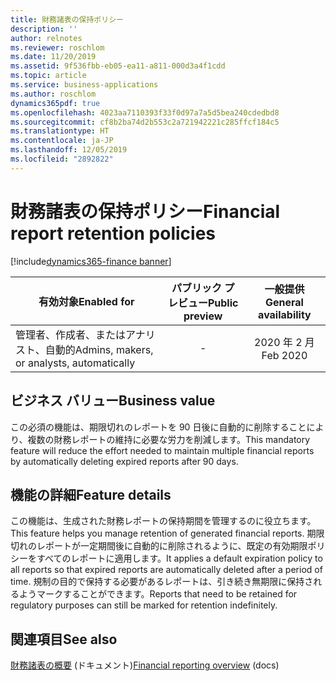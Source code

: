```yaml
---
title: 財務諸表の保持ポリシー
description: ''
author: relnotes
ms.reviewer: roschlom
ms.date: 11/20/2019
ms.assetid: 9f536fbb-eb05-ea11-a811-000d3a4f1cdd
ms.topic: article
ms.service: business-applications
ms.author: roschlom
dynamics365pdf: true
ms.openlocfilehash: 4023aa7110393f33f0d97a7a5d5bea240cdedbd8
ms.sourcegitcommit: cf8b2ba74d2b553c2a721942221c285ffcf184c5
ms.translationtype: HT
ms.contentlocale: ja-JP
ms.lasthandoff: 12/05/2019
ms.locfileid: "2892822"
---
```

# <a name="financial-report-retention-policies"></a><span data-ttu-id="73307-102">財務諸表の保持ポリシー</span><span class="sxs-lookup"><span data-stu-id="73307-102">Financial report retention policies</span></span>
[!include[dynamics365-finance banner](../includes/dynamics365-finance.md)]

| <span data-ttu-id="73307-103">有効対象</span><span class="sxs-lookup"><span data-stu-id="73307-103">Enabled for</span></span>    |  <span data-ttu-id="73307-104">パブリック プレビュー</span><span class="sxs-lookup"><span data-stu-id="73307-104">Public preview</span></span> | <span data-ttu-id="73307-105">一般提供</span><span class="sxs-lookup"><span data-stu-id="73307-105">General availability</span></span> | 
| ---------- | :----------: |:----------: |
|<span data-ttu-id="73307-106">管理者、作成者、またはアナリスト、自動的</span><span class="sxs-lookup"><span data-stu-id="73307-106">Admins, makers, or analysts, automatically</span></span>|-| <span data-ttu-id="73307-107">2020 年 2 月</span><span class="sxs-lookup"><span data-stu-id="73307-107">Feb 2020</span></span>|


## <a name="business-value"></a><span data-ttu-id="73307-108">ビジネス バリュー</span><span class="sxs-lookup"><span data-stu-id="73307-108">Business value</span></span>
<!-- bv start -->
<span data-ttu-id="73307-109">この必須の機能は、期限切れのレポートを 90 日後に自動的に削除することにより、複数の財務レポートの維持に必要な労力を削減します。</span><span class="sxs-lookup"><span data-stu-id="73307-109">This mandatory feature will reduce the effort needed to maintain multiple financial reports by automatically deleting expired reports after 90 days.</span></span>
<!-- bv end -->



## <a name="feature-details"></a><span data-ttu-id="73307-110">機能の詳細</span><span class="sxs-lookup"><span data-stu-id="73307-110">Feature details</span></span>
<!--feature detail start -->
<span data-ttu-id="73307-111">この機能は、生成された財務レポートの保持期間を管理するのに役立ちます。</span><span class="sxs-lookup"><span data-stu-id="73307-111">This feature helps you manage retention of generated financial reports.</span></span> <span data-ttu-id="73307-112">期限切れのレポートが一定期間後に自動的に削除されるように、既定の有効期限ポリシーをすべてのレポートに適用します。</span><span class="sxs-lookup"><span data-stu-id="73307-112">It applies a default expiration policy to all reports so that expired reports are automatically deleted after a period of time.</span></span> <span data-ttu-id="73307-113">規制の目的で保持する必要があるレポートは、引き続き無期限に保持されるようマークすることができます。</span><span class="sxs-lookup"><span data-stu-id="73307-113">Reports that need to be retained for regulatory purposes can still be marked for retention indefinitely.</span></span>
<!--feature detail end -->










## <a name="see-also"></a><span data-ttu-id="73307-114">関連項目</span><span class="sxs-lookup"><span data-stu-id="73307-114">See also</span></span>

<span data-ttu-id="73307-115">[財務諸表の概要](https://go.microsoft.com/fwlink/?linkid=2103721) (ドキュメント)</span><span class="sxs-lookup"><span data-stu-id="73307-115">[Financial reporting overview](https://go.microsoft.com/fwlink/?linkid=2103721) (docs)</span></span>
